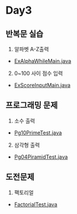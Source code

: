 # Day3

## 반복문 실습

1. 알파벳 A-Z출력
 - [ExAlphaWhileMain.java](ExAlphaWhileMain.java)
2. 0~100 사이 점수 입력
 - [ExScoreInputMain.java](ExScoreInputMain.java)


## 프로그래밍 문제

1. 소수 출력
 - [Pg10PrimeTest.java](Pg10PrimeTest.java)

2. 삼각형 출력
  - [Pg04PiramidTest.java](Pg04PiramidTest.java)

## 도전문제

1. 팩토리얼
  - [FactorialTest.java](FactorialTest.java)
